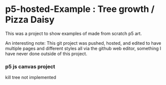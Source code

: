 # p5-hosted-Example : Tree growth / Pizza Daisy

This was a project to show examples of made from scratch p5 art.

An interesting note: This git project was pushed, hosted, and edited to have multiple pages and different styles all via the github web editor, something I have never done outside of this project.


### p5 js canvas project
 kill tree not implemented
